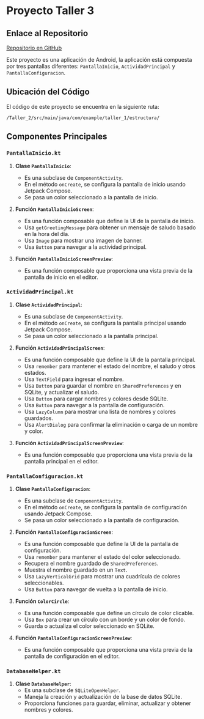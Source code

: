 # Proyecto Taller 3

## Enlace al Repositorio

[Repositorio en GitHub](https://github.com/jmartter/Taller_3.git)

Este proyecto es una aplicación de Android, la aplicación está compuesta por tres pantallas diferentes: `PantallaInicio`, `ActividadPrincipal` y `PantallaConfiguracion`.

## Ubicación del Código

El código de este proyecto se encuentra en la siguiente ruta:

`/Taller_2/src/main/java/com/example/taller_1/estructura/`

## Componentes Principales

### `PantallaInicio.kt`

1. **Clase `PantallaInicio`**:
   - Es una subclase de `ComponentActivity`.
   - En el método `onCreate`, se configura la pantalla de inicio usando Jetpack Compose.
   - Se pasa un color seleccionado a la pantalla de inicio.

2. **Función `PantallaInicioScreen`**:
   - Es una función composable que define la UI de la pantalla de inicio.
   - Usa `getGreetingMessage` para obtener un mensaje de saludo basado en la hora del día.
   - Usa `Image` para mostrar una imagen de banner.
   - Usa `Button` para navegar a la actividad principal.

3. **Función `PantallaInicioScreenPreview`**:
   - Es una función composable que proporciona una vista previa de la pantalla de inicio en el editor.

### `ActividadPrincipal.kt`

1. **Clase `ActividadPrincipal`**:
   - Es una subclase de `ComponentActivity`.
   - En el método `onCreate`, se configura la pantalla principal usando Jetpack Compose.
   - Se pasa un color seleccionado a la pantalla principal.

2. **Función `ActividadPrincipalScreen`**:
   - Es una función composable que define la UI de la pantalla principal.
   - Usa `remember` para mantener el estado del nombre, el saludo y otros estados.
   - Usa `TextField` para ingresar el nombre.
   - Usa `Button` para guardar el nombre en `SharedPreferences` y en SQLite, y actualizar el saludo.
   - Usa `Button` para cargar nombres y colores desde SQLite.
   - Usa `Button` para navegar a la pantalla de configuración.
   - Usa `LazyColumn` para mostrar una lista de nombres y colores guardados.
   - Usa `AlertDialog` para confirmar la eliminación o carga de un nombre y color.

3. **Función `ActividadPrincipalScreenPreview`**:
   - Es una función composable que proporciona una vista previa de la pantalla principal en el editor.

### `PantallaConfiguracion.kt`

1. **Clase `PantallaConfiguracion`**:
   - Es una subclase de `ComponentActivity`.
   - En el método `onCreate`, se configura la pantalla de configuración usando Jetpack Compose.
   - Se pasa un color seleccionado a la pantalla de configuración.

2. **Función `PantallaConfiguracionScreen`**:
   - Es una función composable que define la UI de la pantalla de configuración.
   - Usa `remember` para mantener el estado del color seleccionado.
   - Recupera el nombre guardado de `SharedPreferences`.
   - Muestra el nombre guardado en un `Text`.
   - Usa `LazyVerticalGrid` para mostrar una cuadrícula de colores seleccionables.
   - Usa `Button` para navegar de vuelta a la pantalla de inicio.

3. **Función `ColorCircle`**:
   - Es una función composable que define un círculo de color clicable.
   - Usa `Box` para crear un círculo con un borde y un color de fondo.
   - Guarda o actualiza el color seleccionado en SQLite.

4. **Función `PantallaConfiguracionScreenPreview`**:
   - Es una función composable que proporciona una vista previa de la pantalla de configuración en el editor.

### `DatabaseHelper.kt`

1. **Clase `DatabaseHelper`**:
   - Es una subclase de `SQLiteOpenHelper`.
   - Maneja la creación y actualización de la base de datos SQLite.
   - Proporciona funciones para guardar, eliminar, actualizar y obtener nombres y colores.
